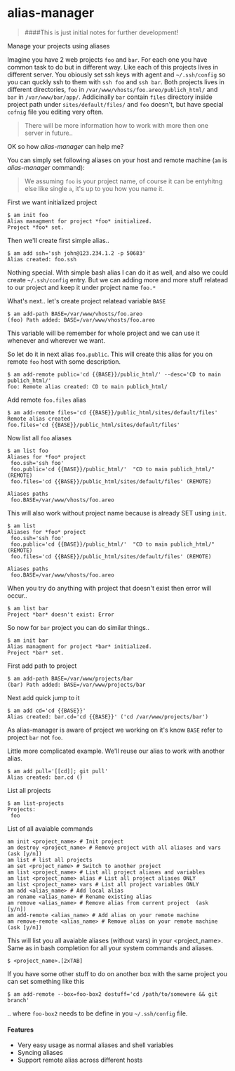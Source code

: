 # alias-manager

> ####This is just initial notes for further development!

Manage your projects using aliases

Imagine you have 2 web projects `foo` and `bar`. For each one you have common task to do but in different way. Like each of this projects lives in different server. You obiously set ssh keys with agent and `~/.ssh/config` so you can quckly ssh to them with `ssh foo` and `ssh bar`. Both projects lives in different directories, `foo` in `/var/www/vhosts/foo.areo/publich_html/` and `bar` in `/var/www/bar/app/`. Addicinally `bar` contain `files` directory inside project path under `sites/default/files/` and `foo` doesn't, but have special `cofnig` file you editing very often.

> There will be more information how to work with more then one server in future..

OK so how *alias-manager* can help me?

You can simply set following aliases on your host and remote machine (`am` is *alias-manager* command):

> We assuming `foo` is your project name, of course it can be entyhitng else like single `a`, it's up to you how you name it.

First we want initialized project
```
$ am init foo
Alias managment for project *foo* initialized.
Project *foo* set.
```

Then we'll create first simple alias..
```
$ am add ssh='ssh john@123.234.1.2 -p 50683'
Alias created: foo.ssh
```
Nothing special. With simple bash alias I can do it as well, and also we could create `~/.ssh/config` entry. But we can adding more and more stuff relatead to our project and keep it under project name `foo.*`


What's next.. let's create project relatead variable `BASE`
```
$ am add-path BASE=/var/www/vhosts/foo.areo
(foo) Path added: BASE=/var/www/vhosts/foo.areo
```
This variable will be remember for whole project and we can use it whenever and wherever we want.

So let do it in next alias `foo.public`. This will create this alias for you on remote `foo` host with some description.
```
$ am add-remote public='cd {{BASE}}/public_html/' --desc='CD to main publich_html/'
foo: Remote alias created: CD to main publich_html/
```

Add remote `foo.files` alias
```
$ am add-remote files='cd {{BASE}}/public_html/sites/default/files'
Remote alias created
foo.files='cd {{BASE}}/public_html/sites/default/files'
```


Now list all `foo` aliases
```
$ am list foo
Aliases for *foo* project
 foo.ssh='ssh foo'
 foo.public='cd {{BASE}}/public_html/'  "CD to main publich_html/" (REMOTE)
 foo.files='cd {{BASE}}/public_html/sites/default/files' (REMOTE)

Aliases paths
 foo.BASE=/var/www/vhosts/foo.areo
```


This will also work without project name because is already SET using `init`.
```
$ am list
Aliases for *foo* project
 foo.ssh='ssh foo'
 foo.public='cd {{BASE}}/public_html/'  "CD to main publich_html/" (REMOTE)
 foo.files='cd {{BASE}}/public_html/sites/default/files' (REMOTE)

Aliases paths
 foo.BASE=/var/www/vhosts/foo.areo
```

When you try do anything with project that doesn't exist then error will occur..
```
$ am list bar
Project *bar* doesn't exist: Error
```

So now for `bar` project you can do similar things..
```
$ am init bar
Alias managment for project *bar* initialized.
Project *bar* set.
```

First add path to project
```
$ am add-path BASE=/var/www/projects/bar
(bar) Path added: BASE=/var/www/projects/bar
```

Next add quick jump to it
```
$ am add cd='cd {{BASE}}'
Alias created: bar.cd='cd {{BASE}}' ('cd /var/www/projects/bar')
```

As alias-manager is aware of project we working on it's know `BASE` refer to project `bar` not `foo`.

Little more complicated example. We'll reuse our alias to work with another alias.
```
$ am add pull='[[cd]]; git pull'
Alias created: bar.cd ()
```

List all projects
```
$ am list-projects
Projects:
 foo
```


List of all avaiable commands
```
am init <project_name> # Init project
am destroy <project_name> # Remove project with all aliases and vars (ask [y/n])
am list # list all projects
am set <project_name> # Switch to another project
am list <project_name> # List all project aliases and variables
am list <project_name> alias # List all project aliases ONLY
am list <project_name> vars # List all project variables ONLY
am add <alias_name> # Add local alias
am rename <alias_name> # Rename existing alias
am remove <alias_name> # Remove alias from current project  (ask [y/n])
am add-remote <alias_name> # Add alias on your remote machine
am remove-remote <alias_name> # Remove alias on your remote machine  (ask [y/n])
```

This will list you all avaiable aliases (without vars) in your <project_name>. Same as in bash completion for all your  system commands and aliases.
```
$ <project_name>.[2xTAB]
```

If you have some other stuff to do on another box with the same project you can set something like this
```
$ am add-remote --box=foo-box2 dostuff='cd /path/to/somewere && git branch'
```
.. where `foo-box2` needs to be define in you `~/.ssh/config` file.


#### Features
 * Very easy usage as normal aliases and shell variables
 * Syncing aliases
 * Support remote alias across different hosts
